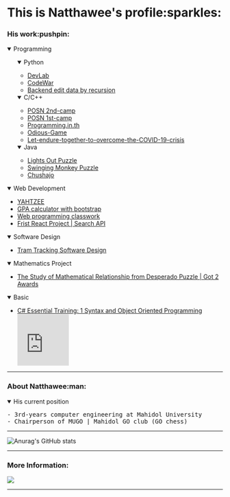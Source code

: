 <h1>This is Natthawee's profile:sparkles:</h1>

<h3>His work:pushpin:</h3>

<details open><summary>Programming</summary>
  <ul>
    <details open><summary>Python</summary>
      <ul>
        <li><a href='https://github.com/etnk125/borntoDev-devlab'>DevLab</a></li>
        <li><a href='https://github.com/etnk125/Codewar'>CodeWar</a></li>
        <li><a href='https://github.com/etnk125/borntoDev-devlab'>Backend edit data by recursion</a></li>
      </ul>
    </details>
    <details open><summary>C/C++</summary>
      <ul>
        <li><a href='https://github.com/etnk125/POSN-second-camp'>POSN 2nd-camp</a></li>
        <li><a href='https://github.com/etnk125/POSN-first-camp'>POSN 1st-camp </a></li>
        <li><a href='https://github.com/etnk125/Programming.in.th'>Programming.in.th</a></li>
        <li><a href='https://github.com/etnk125/Odious-Game'>Odious-Game</a></li>
        <li><a href='https://github.com/etnk125/Let-endure-together-to-overcome-the-COVID-19-crisis'>Let-endure-together-to-overcome-the-COVID-19-crisis</a></li>
      </ul>
    </details>
    <details open><summary>Java</summary>
      <ul>
        <li><a href='https://github.com/etnk125/Lights-Out-Puzzle'>Lights Out Puzzle </a></li>
        <li><a href='https://github.com/etnk125/Swinging-Monkey-Puzzle'>Swinging Monkey Puzzle</a></li>
        <li><a href='https://github.com/etnk125/Chushajo'>Chushajo</a></li>
      </ul>
    </details>
    
  </ul>
</details>
<details open><summary>Web Development </summary>
  <ul>
    <li><a href='https://github.com/etnk125/YAHTZEE'>YAHTZEE</a></li>
    <li><a href='https://github.com/etnk125/GPACalculator'>GPA calculator with bootstrap</a></li>
    <li><a href='https://github.com/etnk125/EGCO427-WebProgramming'>Web programming classwork</a></li>
    <li><a href='https://github.com/etnk125/lmwn-frontend-asg'>Frist React Project | Search API</a></li>
  </ul>
</details>

<details open><summary>Software Design </summary>
  <ul>
    <li><a href='https://github.com/etnk125/Tram_tracking_draft'> Tram Tracking Software Design</a></li>
  </ul>
</details>
<details open><summary>Mathematics Project</summary><ul>
    <li><a href='https://github.com/etnk125/The-Study-of-Mathematical-Relationship-from-Desperado-Puzzle'> The Study of Mathematical Relationship from Desperado Puzzle | Got 2 Awards </a></li>
</ul></details>
<details open><summary>Basic</summary><ul>
    <li><a href='https://www.linkedin.com/learning/certificates/93ffcef5fa32b4f5039acb557ca84e47981a33f9c53c6e11d534f1b851574c6c?u=91782594'>C# Essential Training: 1 Syntax and Object Oriented Programming </a></li>
    <iframe src="https://onedrive.live.com/embed?cid=7460ADBD959C6D44&resid=7460ADBD959C6D44%211001&authkey=ANeL9cCfgXGJUcM&em=2" width="120" height="120" frameborder="0" scrolling="no"></iframe>
</ul></details>

---

<h3>About Natthawee:man:</h3>
<details open><summary>His current position</summary>
<pre>
- 3rd-years computer engineering at Mahidol University
- Chairperson of MUGO | Mahidol GO club (GO chess)
</pre>
</details>

---

![Anurag's GitHub stats](https://github-readme-stats.vercel.app/api?username=etnk125&show_icons=true&theme=vision-friendly-dark&hide_border=true&border_radius=15)

---

<h3 >More Information:</h3> 
<a href='https://www.linkedin.com/in/etnk125'>
<img src='https://img.shields.io/badge/linkedin-%230077B5.svg?style=for-the-badge&logo=linkedin&logoColor=white'>
</a>

---

